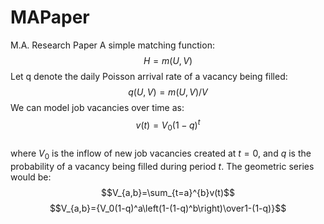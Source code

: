# MAPaper
M.A. Research Paper
A simple matching function:
$$H=m(U,V)$$
Let q denote the daily Poisson arrival rate of a vacancy being filled:
$$q(U,V)=m(U,V)/V$$
We can model job vacancies over time as: <br />
$$v(t)=V_0(1-q)^t$$<br />
where $V_0$ is the inflow of new job vacancies created at $t=0$, and $q$ is the probability of a vacancy being filled during period $t$. The geometric series would be:<br />
$$V_{a,b}=\sum_{t=a}^{b}v(t)$$
$$V_{a,b}={V_0(1-q)^a\left(1-(1-q)^b\right)\over1-(1-q)}$$
